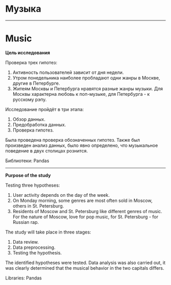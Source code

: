 # Музыка
___
# Music

**Цель исследования** 

Проверка трех гипотез:
1. Активность пользователей зависит от дня недели.
2. Утром понедельника наиболее пробладают одни жанры в Москве, другие в Петербурге.
3. Житеям Москвы и Петербурга нравятся разные жанры музыки. Для Москвы характерна любовь к поп-музыке, для Петербурга - к русскому рэпу.

Исследование пройдёт в три этапа:
 1. Обзор данных.
 2. Предобработка данных.
 3. Проверка гипотез.
 
Была проведена проверка обозначенных гипотез. Также был произведен анализ данных, было явно определено, что музыкальное поведение в двух столицах рознится.
 
Библиотеки: Pandas
___
**Purpose of the study**

Testing three hypotheses:
1. User activity depends on the day of the week.
2. On Monday morning, some genres are most often sold in Moscow, others in St. Petersburg.
3. Residents of Moscow and St. Petersburg like different genres of music. For the nature of Moscow, love for pop music, for St. Petersburg - for Russian rap.

The study will take place in three stages:
   1. Data review.
   2. Data preprocessing.
   3. Testing the hypothesis.
   
The identified hypotheses were tested. Data analysis was also carried out, it was clearly determined that the musical behavior in the two capitals differs.
   
Libraries: Pandas
